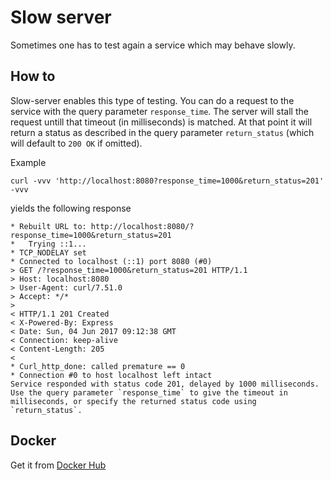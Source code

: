 # Slow server

Sometimes one has to test again a service which may behave slowly.

## How to

Slow-server enables this type of testing.
You can do a request to the service with the query parameter `response_time`.
The server will stall the request untill that timeout (in milliseconds) is matched.
At that point it will return a status as described in the query parameter `return_status` (which will default to `200 OK` if omitted).

Example

`curl -vvv 'http://localhost:8080?response_time=1000&return_status=201' -vvv`

yields the following response

```
* Rebuilt URL to: http://localhost:8080/?response_time=1000&return_status=201
*   Trying ::1...
* TCP_NODELAY set
* Connected to localhost (::1) port 8080 (#0)
> GET /?response_time=1000&return_status=201 HTTP/1.1
> Host: localhost:8080
> User-Agent: curl/7.51.0
> Accept: */*
> 
< HTTP/1.1 201 Created
< X-Powered-By: Express
< Date: Sun, 04 Jun 2017 09:12:38 GMT
< Connection: keep-alive
< Content-Length: 205
< 
* Curl_http_done: called premature == 0
* Connection #0 to host localhost left intact
Service responded with status code 201, delayed by 1000 milliseconds. Use the query parameter `response_time` to give the timeout in milliseconds, or specify the returned status code using `return_status`.
```

## Docker

Get it from [Docker Hub](https://hub.docker.com/r/rogierslag/slow-server/)
